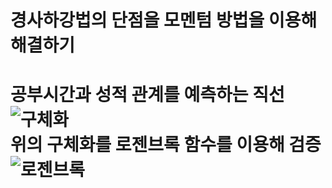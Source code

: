 
<h1>경사하강법의 단점을 모멘텀 방법을 이용해 해결하기<h1>

공부시간과 성적 관계를 예측하는 직선<br>
![구체화](https://user-images.githubusercontent.com/28584275/86535320-7454f080-bf1a-11ea-88db-cdfeba2c31bd.png)
<br>
위의 구체화를 로젠브록 함수를 이용해 검증<br>
![로젠브록](https://user-images.githubusercontent.com/28584275/86535330-8898ed80-bf1a-11ea-84e2-f786657f125a.png)
